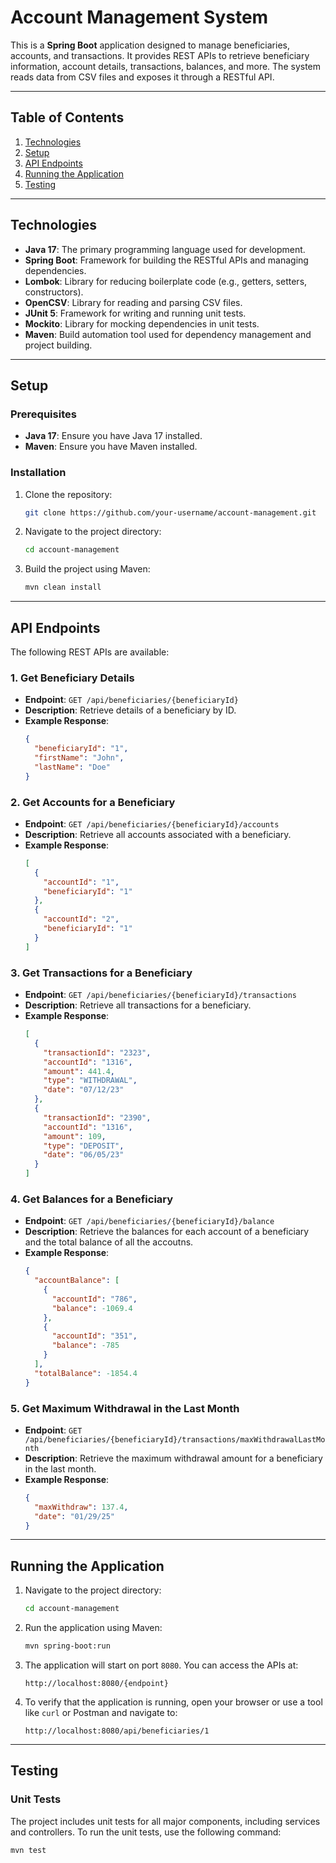 # Account Management System

This is a **Spring Boot** application designed to manage beneficiaries, accounts, and transactions. 
It provides REST APIs to retrieve beneficiary information, account details, transactions, balances, and more. 
The system reads data from CSV files and exposes it through a RESTful API.

---

## Table of Contents

1. [Technologies](#technologies)
2. [Setup](#setup)
3. [API Endpoints](#api-endpoints)
4. [Running the Application](#running-the-application)
5. [Testing](#testing)

---

## Technologies

- **Java 17**: The primary programming language used for development.
- **Spring Boot**: Framework for building the RESTful APIs and managing dependencies.
- **Lombok**: Library for reducing boilerplate code (e.g., getters, setters, constructors).
- **OpenCSV**: Library for reading and parsing CSV files.
- **JUnit 5**: Framework for writing and running unit tests.
- **Mockito**: Library for mocking dependencies in unit tests.
- **Maven**: Build automation tool used for dependency management and project building.

---

## Setup

### Prerequisites

- **Java 17**: Ensure you have Java 17 installed.
- **Maven**: Ensure you have Maven installed.

### Installation

1. Clone the repository:
   ```bash
   git clone https://github.com/your-username/account-management.git
   ```
2. Navigate to the project directory:
   ```bash
   cd account-management
   ```
3. Build the project using Maven:
   ```bash
   mvn clean install
   ```

---

## API Endpoints

The following REST APIs are available:

### 1. Get Beneficiary Details
- **Endpoint**: `GET /api/beneficiaries/{beneficiaryId}`
- **Description**: Retrieve details of a beneficiary by ID.
- **Example Response**:
  ```json
  {
    "beneficiaryId": "1",
    "firstName": "John",
    "lastName": "Doe"
  }
  ```

### 2. Get Accounts for a Beneficiary
- **Endpoint**: `GET /api/beneficiaries/{beneficiaryId}/accounts`
- **Description**: Retrieve all accounts associated with a beneficiary.
- **Example Response**:
  ```json
  [
    {
      "accountId": "1",
      "beneficiaryId": "1"
    },
    {
      "accountId": "2",
      "beneficiaryId": "1"
    }
  ]
  ```

### 3. Get Transactions for a Beneficiary
- **Endpoint**: `GET /api/beneficiaries/{beneficiaryId}/transactions`
- **Description**: Retrieve all transactions for a beneficiary.
- **Example Response**:
  ```json
  [
    {
      "transactionId": "2323",
      "accountId": "1316",
      "amount": 441.4,
      "type": "WITHDRAWAL",
      "date": "07/12/23"
    },
    {
      "transactionId": "2390",
      "accountId": "1316",
      "amount": 109,
      "type": "DEPOSIT",
      "date": "06/05/23"
    }
  ]
  ```

### 4. Get Balances for a Beneficiary
- **Endpoint**: `GET /api/beneficiaries/{beneficiaryId}/balance`
- **Description**: Retrieve the balances for each account of a beneficiary and the total balance of all the accoutns.
- **Example Response**:
  ```json
  {
    "accountBalance": [
      {
        "accountId": "786",
        "balance": -1069.4
      },
      {
        "accountId": "351",
        "balance": -785
      }
    ],
    "totalBalance": -1854.4
  }
  ```

### 5. Get Maximum Withdrawal in the Last Month
- **Endpoint**: `GET /api/beneficiaries/{beneficiaryId}/transactions/maxWithdrawalLastMonth`
- **Description**: Retrieve the maximum withdrawal amount for a beneficiary in the last month.
- **Example Response**:
  ```json
  {
    "maxWithdraw": 137.4,
    "date": "01/29/25"
  }
  ```

---

## Running the Application

1. Navigate to the project directory:
   ```bash
   cd account-management
   ```
2. Run the application using Maven:
   ```bash
   mvn spring-boot:run
   ```
3. The application will start on port `8080`. You can access the APIs at:
   ```
   http://localhost:8080/{endpoint}
   ```
4. To verify that the application is running, open your browser or use a tool like `curl` or Postman and navigate to:
   ```
   http://localhost:8080/api/beneficiaries/1
   ```

---

## Testing

### Unit Tests

The project includes unit tests for all major components, including services and controllers. 
To run the unit tests, use the following command:
```bash
mvn test
```